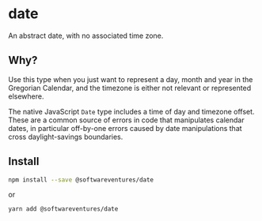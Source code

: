 # date

An abstract date, with no associated time zone.


## Why?

Use this type when you just want to represent a day, month and year in the
Gregorian Calendar, and the timezone is either not relevant or represented
elsewhere.

The native JavaScript `Date` type includes a time of day and timezone offset.
These are a common source of errors in code that manipulates calendar dates,
in particular off-by-one errors caused by date manipulations that cross
daylight-savings boundaries.


## Install

```bash
npm install --save @softwareventures/date
```

or

```bash
yarn add @softwareventures/date
```
